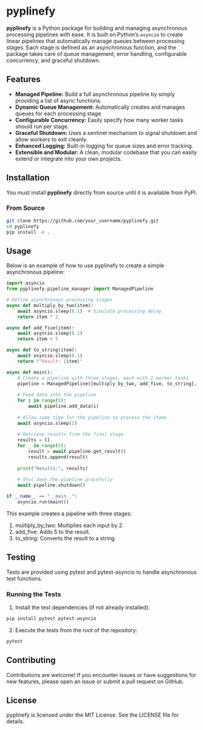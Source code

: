# pyplinefy

**pyplinefy** is a Python package for building and managing asynchronous processing pipelines with ease. It is built on Python’s `asyncio` to create linear pipelines that automatically manage queues between processing stages. Each stage is defined as an asynchronous function, and the package takes care of queue management, error handling, configurable concurrency, and graceful shutdown.


## Features

- **Managed Pipeline:** Build a full asynchronous pipeline by simply providing a list of async functions.
- **Dynamic Queue Management:** Automatically creates and manages queues for each processing stage.
- **Configurable Concurrency:** Easily specify how many worker tasks should run per stage.
- **Graceful Shutdown:** Uses a sentinel mechanism to signal shutdown and allow workers to exit cleanly.
- **Enhanced Logging:** Built-in logging for queue sizes and error tracking.
- **Extensible and Modular:** A clean, modular codebase that you can easily extend or integrate into your own projects.

## Installation

You must install **pyplinefy** directly from source until it is available from PyPI.

<!-- ### From PyPI

```bash
pip install pyplinefy
``` -->

### From Source

```bash
git clone https://github.com/your_username/pyplinefy.git
cd pyplinefy
pip install -e .
```

## Usage

Below is an example of how to use pyplinefy to create a simple asynchronous pipeline:

```python
import asyncio
from pyplinefy.pipeline_manager import ManagedPipeline

# Define asynchronous processing stages
async def multiply_by_two(item):
    await asyncio.sleep(0.1)  # Simulate processing delay
    return item * 2

async def add_five(item):
    await asyncio.sleep(0.1)
    return item + 5

async def to_string(item):
    await asyncio.sleep(0.1)
    return f"Result: {item}"

async def main():
    # Create a pipeline with three stages, each with 2 worker tasks
    pipeline = ManagedPipeline([multiply_by_two, add_five, to_string], concurrency=2)
    
    # Feed data into the pipeline
    for i in range(5):
        await pipeline.add_data(i)
    
    # Allow some time for the pipeline to process the items
    await asyncio.sleep(2)
    
    # Retrieve results from the final stage
    results = []
    for _ in range(5):
        result = await pipeline.get_result()
        results.append(result)
    
    print("Results:", results)
    
    # Shut down the pipeline gracefully
    await pipeline.shutdown()

if __name__ == "__main__":
    asyncio.run(main())
```


This example creates a pipeline with three stages:

1. multiply_by_two: Multiplies each input by 2.
2. add_five: Adds 5 to the result.
3. to_string: Converts the result to a string.


## Testing

Tests are provided using pytest and pytest-asyncio to handle asynchronous test functions.

### Running the Tests
1. Install the test dependencies (if not already installed):
```bash
pip install pytest pytest-asyncio
```
2. Execute the tests from the root of the repository:
```bash
pytest
```

## Contributing

Contributions are welcome! If you encounter issues or have suggestions for new features, please open an issue or submit a pull request on GitHub.

## License

pyplinefy is licensed under the MIT License. See the LICENSE file for details.